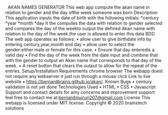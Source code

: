  
AKAN NAMES GENERATOR
This web app compute the akan name in relation to gender and the day ofthe week someone was born
Description
This application inputs the date of birth with the following initials: *century *year *month *day It the computes the data with relation to gender selected and compares the day of the weekto output the defined Akan name with relation to the day of the week.the user is allowed to enter this data
BDD
The web app operates as follows:
    • allow user to give birthdate info by entering century,year,month and day
    • allow user to select the gender:either male or female for this case.
    • Ensure that day enteredis a valid day
    • Find the day of the week from the date input and combine that with the gender to output an Akan name that corresponds to that day of the week.
    • A reset button that clears the output to allow for the repeat of the entries.
Setup/Installation Requirements
chrome browser The webapp doest not require any webserver it just run through a mouse click
Link to live website
    • https://bernardbrains.github.io/akan/.
Known Bugs
    • century validation is not yet done
Technologies Used
    • HTML
    • CSS
    • Javascript
Support and contact details
for amy concerns and improvement support feel free to contact me at:bernardmuiruri207@gmail.com
License
This webapp is licensed under MIT license. Copyright © 2020 brainstech solutions

